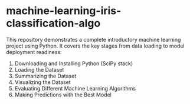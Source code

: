 # machine-learning-iris-classification-algo
This repository demonstrates a complete introductory machine learning project using Python. It covers the key stages from data loading to model deployment readiness:

1. Downloading and Installing Python (SciPy stack)
2. Loading the Dataset
3. Summarizing the Dataset
4. Visualizing the Dataset
5. Evaluating Different Machine Learning Algorithms
6. Making Predictions with the Best Model